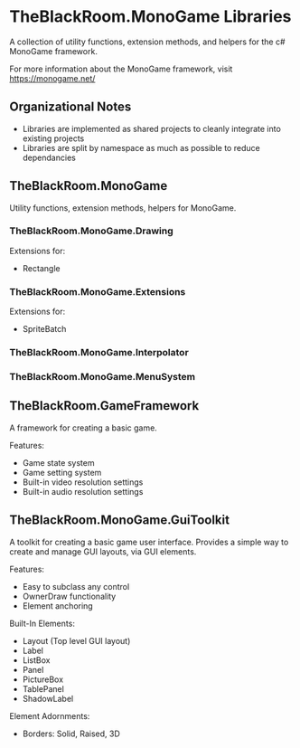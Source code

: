 # TheBlackRoom.MonoGame Libraries

A collection of utility functions, extension methods, and helpers for the c# MonoGame framework.

For more information about the MonoGame framework, visit https://monogame.net/


## Organizational Notes

- Libraries are implemented as shared projects to cleanly integrate into existing projects
- Libraries are split by namespace as much as possible to reduce dependancies


## TheBlackRoom.MonoGame

Utility functions, extension methods, helpers for MonoGame.


### TheBlackRoom.MonoGame.Drawing

Extensions for:

- Rectangle


### TheBlackRoom.MonoGame.Extensions

Extensions for:

- SpriteBatch


### TheBlackRoom.MonoGame.Interpolator


### TheBlackRoom.MonoGame.MenuSystem



## TheBlackRoom.GameFramework

A framework for creating a basic game.

Features:

- Game state system
- Game setting system
- Built-in video resolution settings
- Built-in audio resolution settings


## TheBlackRoom.MonoGame.GuiToolkit

A toolkit for creating a basic game user interface. Provides a simple way to create and manage GUI layouts, via GUI elements.

Features:

- Easy to subclass any control
- OwnerDraw functionality
- Element anchoring

Built-In Elements:

- Layout (Top level GUI layout)
- Label
- ListBox
- Panel
- PictureBox
- TablePanel
- ShadowLabel

Element Adornments:
- Borders: Solid, Raised, 3D
